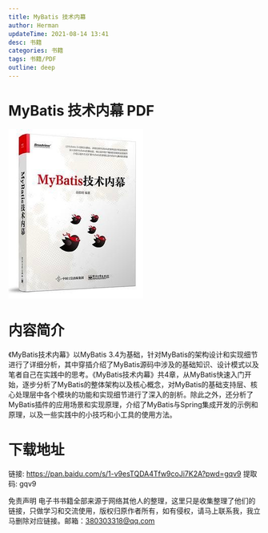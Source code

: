 ```yaml
---
title: MyBatis 技术内幕
author: Herman
updateTime: 2021-08-14 13:41
desc: 书籍
categories: 书籍
tags: 书籍/PDF
outline: deep
---
```




# MyBatis 技术内幕 PDF

![](https://raw.githubusercontent.com/silently9527/images/main/008i3skNgy1guokoq461fj607i09eaa702.jpg)


# 内容简介
《MyBatis技术内幕》以MyBatis 3.4为基础，针对MyBatis的架构设计和实现细节进行了详细分析，其中穿插介绍了MyBatis源码中涉及的基础知识、设计模式以及笔者自己在实践中的思考。《MyBatis技术内幕》共4章，从MyBatis快速入门开始，逐步分析了MyBatis的整体架构以及核心概念，对MyBatis的基础支持层、核心处理层中各个模块的功能和实现细节进行了深入的剖析。除此之外，还分析了MyBatis插件的应用场景和实现原理，介绍了MyBatis与Spring集成开发的示例和原理，以及一些实践中的小技巧和小工具的使用方法。


# 下载地址
链接: https://pan.baidu.com/s/1-v9esTQDA4Tfw9coJi7K2A?pwd=gqv9 提取码: gqv9


免责声明
电子书书籍全部来源于网络其他人的整理，这里只是收集整理了他们的链接，只做学习和交流使用，版权归原作者所有，如有侵权，请马上联系我，我立马删除对应链接。邮箱：380303318@qq.com





